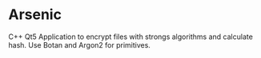 # Arsenic
C++ Qt5 Application to encrypt files with strongs algorithms and calculate hash. Use Botan and Argon2 for primitives.
